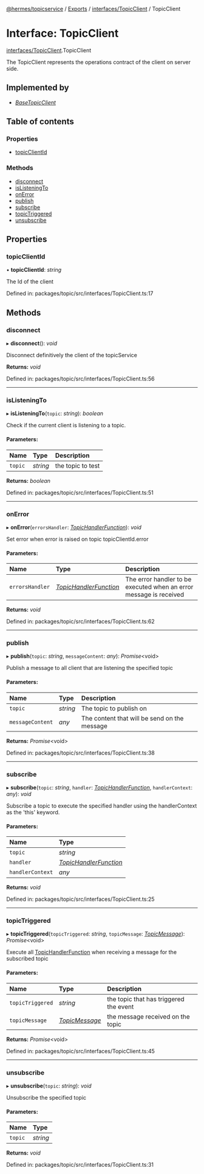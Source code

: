 [@hermes/topicservice](../README.md) / [Exports](../modules.md) / [interfaces/TopicClient](../modules/interfaces_topicclient.md) / TopicClient

# Interface: TopicClient

[interfaces/TopicClient](../modules/interfaces_topicclient.md).TopicClient

The TopicClient represents the operations contract of the client on server side.

## Implemented by

* [*BaseTopicClient*](../classes/clients_basetopicclient.basetopicclient.md)

## Table of contents

### Properties

- [topicClientId](interfaces_topicclient.topicclient.md#topicclientid)

### Methods

- [disconnect](interfaces_topicclient.topicclient.md#disconnect)
- [isListeningTo](interfaces_topicclient.topicclient.md#islisteningto)
- [onError](interfaces_topicclient.topicclient.md#onerror)
- [publish](interfaces_topicclient.topicclient.md#publish)
- [subscribe](interfaces_topicclient.topicclient.md#subscribe)
- [topicTriggered](interfaces_topicclient.topicclient.md#topictriggered)
- [unsubscribe](interfaces_topicclient.topicclient.md#unsubscribe)

## Properties

### topicClientId

• **topicClientId**: *string*

The Id of the client

Defined in: packages/topic/src/interfaces/TopicClient.ts:17

## Methods

### disconnect

▸ **disconnect**(): *void*

Disconnect definitively the client of the topicService

**Returns:** *void*

Defined in: packages/topic/src/interfaces/TopicClient.ts:56

___

### isListeningTo

▸ **isListeningTo**(`topic`: *string*): *boolean*

Check if the current client is listening to a topic.

#### Parameters:

Name | Type | Description |
:------ | :------ | :------ |
`topic` | *string* | the topic to test    |

**Returns:** *boolean*

Defined in: packages/topic/src/interfaces/TopicClient.ts:51

___

### onError

▸ **onError**(`errorsHandler`: [*TopicHandlerFunction*](interfaces_topicclient.topichandlerfunction.md)): *void*

Set error when error is raised on topic topicClientId.error

#### Parameters:

Name | Type | Description |
:------ | :------ | :------ |
`errorsHandler` | [*TopicHandlerFunction*](interfaces_topicclient.topichandlerfunction.md) | The error handler to be executed when an error message is received    |

**Returns:** *void*

Defined in: packages/topic/src/interfaces/TopicClient.ts:62

___

### publish

▸ **publish**(`topic`: *string*, `messageContent`: *any*): *Promise*<void\>

Publish a message to all client that are listening the specified topic

#### Parameters:

Name | Type | Description |
:------ | :------ | :------ |
`topic` | *string* | The topic to publish on   |
`messageContent` | *any* | The content that will be send on the message    |

**Returns:** *Promise*<void\>

Defined in: packages/topic/src/interfaces/TopicClient.ts:38

___

### subscribe

▸ **subscribe**(`topic`: *string*, `handler`: [*TopicHandlerFunction*](interfaces_topicclient.topichandlerfunction.md), `handlerContext`: *any*): *void*

Subscribe a topic to execute the specified handler using the handlerContext as the 'this' keyword.

#### Parameters:

Name | Type |
:------ | :------ |
`topic` | *string* |
`handler` | [*TopicHandlerFunction*](interfaces_topicclient.topichandlerfunction.md) |
`handlerContext` | *any* |

**Returns:** *void*

Defined in: packages/topic/src/interfaces/TopicClient.ts:25

___

### topicTriggered

▸ **topicTriggered**(`topicTriggered`: *string*, `topicMessage`: [*TopicMessage*](../classes/datas_topicmessage.topicmessage.md)): *Promise*<void\>

Execute all [TopicHandlerFunction](interfaces_topicclient.topichandlerfunction.md) when receiving a message for the subscribed topic

#### Parameters:

Name | Type | Description |
:------ | :------ | :------ |
`topicTriggered` | *string* | the topic that has triggered the event   |
`topicMessage` | [*TopicMessage*](../classes/datas_topicmessage.topicmessage.md) | the message received on the topic    |

**Returns:** *Promise*<void\>

Defined in: packages/topic/src/interfaces/TopicClient.ts:45

___

### unsubscribe

▸ **unsubscribe**(`topic`: *string*): *void*

Unsubscribe the specified topic

#### Parameters:

Name | Type |
:------ | :------ |
`topic` | *string* |

**Returns:** *void*

Defined in: packages/topic/src/interfaces/TopicClient.ts:31
